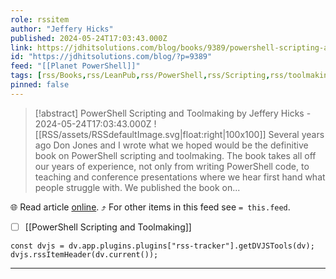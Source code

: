 ```yaml
---
role: rssitem
author: "Jeffery Hicks"
published: 2024-05-24T17:03:43.000Z
link: https://jdhitsolutions.com/blog/books/9389/powershell-scripting-and-toolmaking/
id: "https://jdhitsolutions.com/blog/?p=9389"
feed: "[[Planet PowerShell]]"
tags: [rss/Books,rss/LeanPub,rss/PowerShell,rss/Scripting,rss/toolmaking]
pinned: false
---
```


> [!abstract] PowerShell Scripting and Toolmaking by Jeffery Hicks - 2024-05-24T17:03:43.000Z
> ![[RSS/assets/RSSdefaultImage.svg|float:right|100x100]] Several years ago Don Jones and I wrote what we hoped would be the definitive book on PowerShell scripting and toolmaking. The book takes all off our years of experience, not only from writing PowerShell code, to teaching and conference presentations where we hear first hand what people struggle with. We published the book on...

🌐 Read article [online](https://jdhitsolutions.com/blog/books/9389/powershell-scripting-and-toolmaking/). ⤴ For other items in this feed see `= this.feed`.

- [ ] [[PowerShell Scripting and Toolmaking]]

~~~dataviewjs
const dvjs = dv.app.plugins.plugins["rss-tracker"].getDVJSTools(dv);
dvjs.rssItemHeader(dv.current());
~~~

- - -
